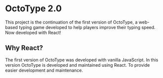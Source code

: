 # OctoType 2.0

This project is the continuation of the first version of OctoType, a web-based typing game developed to help players
improve their typing speed. Now developed with React!

## Why React?

The first version of OctoType was developed with vanilla JavaScript. In this version OctoType is developed and maintained
using React. To provide easier development and maintenance.

